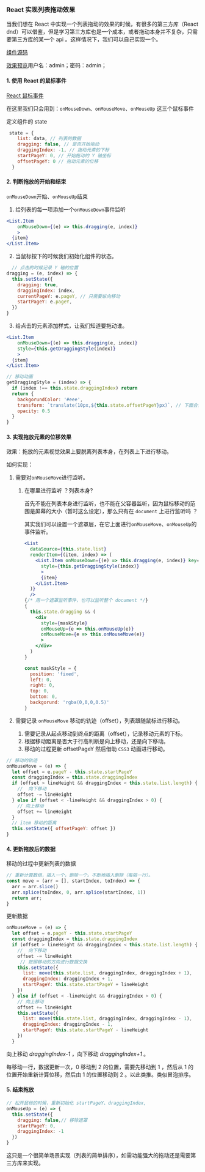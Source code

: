 ### React 实现列表拖动效果

当我们想在 React 中实现一个列表拖动的效果的时候，有很多的第三方库（React dnd）可以借鉴，但是学习第三方库也是一个成本，或者拖动本身并不复杂，只需要第三方库的某一个 api 。这样情况下，我们可以自己实现一个。

[组件源码](https://github.com/Composur/react-manage/blob/master/client/src/pages/drag/index.js)

[效果预览](https://react.xutong.top/drag)用户名：admin；密码：admin；

#### 1. 使用 React 的鼠标事件

[React 鼠标事件](https://zh-hans.reactjs.org/docs/events.html#mouse-events)

在这里我们只会用到：`onMouseDown`、`onMouseMove`、`onMouseUp` 这三个鼠标事件

定义组件的 state

```js
 state = {
    list: data, // 列表的数据
    dragging: false, // 是否开始拖动
    draggingIndex: -1, // 拖动元素的下标
    startPageY: 0, // 开始拖动的 Y 轴坐标
    offsetPageY: 0 // 拖动元素的位移
  }
```

#### 2. 判断拖放的开始和结束

`onMouseDown`开始、`onMouseUp`结束

1. 给列表的每一项添加一个`onMouseDown`事件监听

```jsx
<List.Item 
    onMouseDown={(e) => this.dragging(e, index)}
    >
  {item}
</List.Item>
```

2. 当鼠标按下的时候我们初始化组件的状态。

````jsx
  // 点击的时候记录 Y 轴的位置 
dragging = (e, index) => {
  this.setState({
    dragging: true, 
    draggingIndex: index, 
    currentPageY: e.pageY, // 只需要纵向移动 
    startPageY: e.pageY,
  })
}
````

3. 给点击的元素添加样式，让我们知道要拖动谁。

```jsx
<List.Item 
    onMouseDown={(e) => this.dragging(e, index)}
   	style={this.getDraggingStyle(index)}
    >
  {item}
</List.Item>
```

```jsx
// 移动动画
getDraggingStyle = (index) => {
  if (index !== this.state.draggingIndex) return
  return {
    backgorundColor: '#eee',
    transform: `translate(10px,${this.state.offsetPageY}px)`, // 下面会介绍
    opacity: 0.5
  }
}
```

#### 3. 实现拖放元素的位移效果

效果：拖放的元素视觉效果上要脱离列表本身，在列表上下进行移动。

如何实现：

1. 需要对`onMouseMove`进行监听。

   1. 在哪里进行监听 ？列表本身?

      首先不能在列表本身进行监听，也不能在父容器监听，因为鼠标移动的范围是屏幕的大小（暂时这么设定），那么只有在 `document` 上进行监听吗 ？

      其实我们可以设置一个遮罩层，在它上面进行`onMouseMove`、`onMouseUp`的事件监听。

      ```jsx
      <List
        dataSource={this.state.list}
        renderItem={(item, index) => (
          <List.Item onMouseDown={(e) => this.dragging(e, index)} key={item}
            style={this.getDraggingStyle(index)}
            >
            {item}
          </List.Item>
        )}
        />
      {/* 用一个遮罩监听事件，也可以监听整个 document */}
      {
        this.state.dragging && (
          <div
            style={maskStyle}
            onMouseUp={e => this.onMouseUp(e)}
            onMouseMove={e => this.onMouseMove(e)}
            >
          </div>
        )
      }
      ```

      ```js
      const maskStyle = {
        position: 'fixed',
        left: 0,
        right: 0,
        top: 0,
        bottom: 0,
        backgorund: 'rgba(0,0,0,0.5)'
      }
      ```

2. 需要记录 `onMouseMove` 移动的轨迹（offset），列表跟随鼠标进行移动。

   1. 需要记录从起点移动到终点的距离（offset），记录移动元素的下标。
   2. 根据移动距离是否大于行高判断是向上移动，还是向下移动。
   3. 移动的过程更新 offsetPageY 然后借助 `CSS3` 动画进行移动。

```jsx
// 移动的轨迹
onMouseMove = (e) => {
  let offset = e.pageY - this.state.startPageY
  const draggingIndex = this.state.draggingIndex
  if (offset > lineHeight && draggingIndex < this.state.list.length) {
    //  向下移动
    offset -= lineHeight
  } else if (offset < -lineHeight && draggingIndex > 0) {
    // 向上移动
    offset += lineHeight
  }
  // item 移动的距离
  this.setState({ offsetPageY: offset })
}
```

#### 4. 更新拖放后的数据

移动的过程中更新列表的数据

```js
// 重新计算数组，插入一个，删除一个。不断地插入删除（每隔一行）。
const move = (arr = [], startIndex, toIndex) => {
  arr = arr.slice()
  arr.splice(toIndex, 0, arr.splice(startIndex, 1))
  return arr;
}
```

更新数据

```jsx
onMouseMove = (e) => {
  let offset = e.pageY - this.state.startPageY
  const draggingIndex = this.state.draggingIndex
  if (offset > lineHeight && draggingIndex < this.state.list.length) {
    //  向下移动
    offset -= lineHeight
     // 按照移动的方向进行数据交换
    this.setState({
      list: move(this.state.list, draggingIndex, draggingIndex + 1),
      draggingIndex: draggingIndex + 1,
      startPageY: this.state.startPageY + lineHeight
    })
  } else if (offset < -lineHeight && draggingIndex > 0) {
    // 向上移动
    offset += lineHeight
    this.setState({
      list: move(this.state.list, draggingIndex, draggingIndex - 1),
      draggingIndex: draggingIndex - 1,
      startPageY: this.state.startPageY - lineHeight
    })
  }
```

向上移动 *draggingIndex-1* ，向下移动 *draggingIndex+1* 。

每移动一行，数据更新一次，0 移动到 2 的位置，需要先移动到 1 ，然后从 1 的位置开始重新计算位移，然后由 1 的位置移动到 2 。以此类推。类似冒泡排序。

#### 5. 结束拖放

```jsx
// 松开鼠标的时候，重新初始化 startPageY、draggingIndex,
onMouseUp = (e) => {
  this.setState({
    dragging: false,// 移除遮罩
    startPageY: 0, 
    draggingIndex: -1
  })
}
```

这只是一个很简单场景实现（列表的简单排序），如需功能强大的拖动还是需要第三方库来实现。

